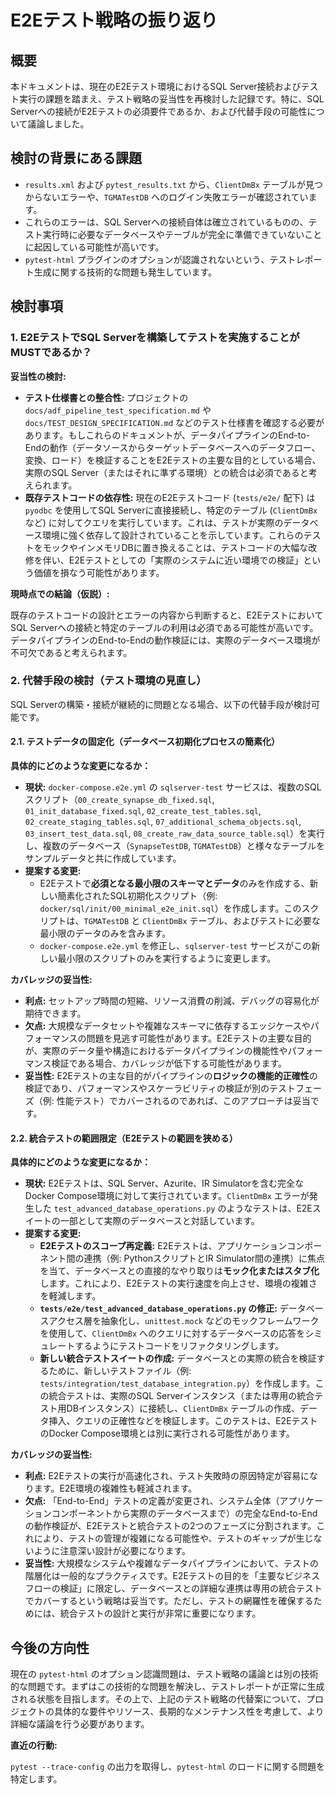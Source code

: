 # E2Eテスト戦略の振り返り

## 概要

本ドキュメントは、現在のE2Eテスト環境におけるSQL Server接続およびテスト実行の課題を踏まえ、テスト戦略の妥当性を再検討した記録です。特に、SQL Serverへの接続がE2Eテストの必須要件であるか、および代替手段の可能性について議論しました。

## 検討の背景にある課題

- `results.xml` および `pytest_results.txt` から、`ClientDmBx` テーブルが見つからないエラーや、`TGMATestDB` へのログイン失敗エラーが確認されています。
- これらのエラーは、SQL Serverへの接続自体は確立されているものの、テスト実行時に必要なデータベースやテーブルが完全に準備できていないことに起因している可能性が高いです。
- `pytest-html` プラグインのオプションが認識されないという、テストレポート生成に関する技術的な問題も発生しています。

## 検討事項

### 1. E2EテストでSQL Serverを構築してテストを実施することがMUSTであるか？

**妥当性の検討:**

- **テスト仕様書との整合性:** プロジェクトの `docs/adf_pipeline_test_specification.md` や `docs/TEST_DESIGN_SPECIFICATION.md` などのテスト仕様書を確認する必要があります。もしこれらのドキュメントが、データパイプラインのEnd-to-Endの動作（データソースからターゲットデータベースへのデータフロー、変換、ロード）を検証することをE2Eテストの主要な目的としている場合、実際のSQL Server（またはそれに準ずる環境）との統合は必須であると考えられます。
- **既存テストコードの依存性:** 現在のE2Eテストコード (`tests/e2e/` 配下) は `pyodbc` を使用してSQL Serverに直接接続し、特定のテーブル (`ClientDmBx` など) に対してクエリを実行しています。これは、テストが実際のデータベース環境に強く依存して設計されていることを示しています。これらのテストをモックやインメモリDBに置き換えることは、テストコードの大幅な改修を伴い、E2Eテストとしての「実際のシステムに近い環境での検証」という価値を損なう可能性があります。

**現時点での結論（仮説）:**

既存のテストコードの設計とエラーの内容から判断すると、E2EテストにおいてSQL Serverへの接続と特定のテーブルの利用は必須である可能性が高いです。データパイプラインのEnd-to-Endの動作検証には、実際のデータベース環境が不可欠であると考えられます。

### 2. 代替手段の検討（テスト環境の見直し）

SQL Serverの構築・接続が継続的に問題となる場合、以下の代替手段が検討可能です。

#### 2.1. テストデータの固定化（データベース初期化プロセスの簡素化）

**具体的にどのような変更になるか：**

- **現状:** `docker-compose.e2e.yml` の `sqlserver-test` サービスは、複数のSQLスクリプト（`00_create_synapse_db_fixed.sql`, `01_init_database_fixed.sql`, `02_create_test_tables.sql`, `02_create_staging_tables.sql`, `07_additional_schema_objects.sql`, `03_insert_test_data.sql`, `08_create_raw_data_source_table.sql`）を実行し、複数のデータベース（`SynapseTestDB`, `TGMATestDB`）と様々なテーブルをサンプルデータと共に作成しています。
- **提案する変更:**
    - E2Eテストで**必須となる最小限のスキーマとデータ**のみを作成する、新しい簡素化されたSQL初期化スクリプト（例: `docker/sql/init/00_minimal_e2e_init.sql`）を作成します。このスクリプトは、`TGMATestDB` と `ClientDmBx` テーブル、およびテストに必要な最小限のデータのみを含みます。
    - `docker-compose.e2e.yml` を修正し、`sqlserver-test` サービスがこの新しい最小限のスクリプトのみを実行するように変更します。

**カバレッジの妥当性:**

- **利点:** セットアップ時間の短縮、リソース消費の削減、デバッグの容易化が期待できます。
- **欠点:** 大規模なデータセットや複雑なスキーマに依存するエッジケースやパフォーマンスの問題を見逃す可能性があります。E2Eテストの主要な目的が、実際のデータ量や構造におけるデータパイプラインの機能性やパフォーマンス検証である場合、カバレッジが低下する可能性があります。
- **妥当性:** E2Eテストの主な目的がパイプラインの**ロジックの機能的正確性**の検証であり、パフォーマンスやスケーラビリティの検証が別のテストフェーズ（例: 性能テスト）でカバーされるのであれば、このアプローチは妥当です。

#### 2.2. 統合テストの範囲限定（E2Eテストの範囲を狭める）

**具体的にどのような変更になるか：**

- **現状:** E2Eテストは、SQL Server、Azurite、IR Simulatorを含む完全なDocker Compose環境に対して実行されています。`ClientDmBx` エラーが発生した `test_advanced_database_operations.py` のようなテストは、E2Eスイートの一部として実際のデータベースと対話しています。
- **提案する変更:**
    - **E2Eテストのスコープ再定義:** E2Eテストは、アプリケーションコンポーネント間の連携（例: PythonスクリプトとIR Simulator間の連携）に焦点を当て、データベースとの直接的なやり取りは**モック化またはスタブ化**します。これにより、E2Eテストの実行速度を向上させ、環境の複雑さを軽減します。
    - **`tests/e2e/test_advanced_database_operations.py` の修正:** データベースアクセス層を抽象化し、`unittest.mock` などのモックフレームワークを使用して、`ClientDmBx` へのクエリに対するデータベースの応答をシミュレートするようにテストコードをリファクタリングします。
    - **新しい統合テストスイートの作成:** データベースとの実際の統合を検証するために、新しいテストファイル（例: `tests/integration/test_database_integration.py`）を作成します。この統合テストは、実際のSQL Serverインスタンス（または専用の統合テスト用DBインスタンス）に接続し、`ClientDmBx` テーブルの作成、データ挿入、クエリの正確性などを検証します。このテストは、E2EテストのDocker Compose環境とは別に実行される可能性があります。

**カバレッジの妥当性:**

- **利点:** E2Eテストの実行が高速化され、テスト失敗時の原因特定が容易になります。E2E環境の複雑性も軽減されます。
- **欠点:** 「End-to-End」テストの定義が変更され、システム全体（アプリケーションコンポーネントから実際のデータベースまで）の完全なEnd-to-Endの動作検証が、E2Eテストと統合テストの2つのフェーズに分割されます。これにより、テストの管理が複雑になる可能性や、テストのギャップが生じないように注意深い設計が必要になります。
- **妥当性:** 大規模なシステムや複雑なデータパイプラインにおいて、テストの階層化は一般的なプラクティスです。E2Eテストの目的を「主要なビジネスフローの検証」に限定し、データベースとの詳細な連携は専用の統合テストでカバーするという戦略は妥当です。ただし、テストの網羅性を確保するためには、統合テストの設計と実行が非常に重要になります。

## 今後の方向性

現在の `pytest-html` のオプション認識問題は、テスト戦略の議論とは別の技術的な問題です。まずはこの技術的な問題を解決し、テストレポートが正常に生成される状態を目指します。その上で、上記のテスト戦略の代替案について、プロジェクトの具体的な要件やリソース、長期的なメンテナンス性を考慮して、より詳細な議論を行う必要があります。

**直近の行動:**

`pytest --trace-config` の出力を取得し、`pytest-html` のロードに関する問題を特定します。
